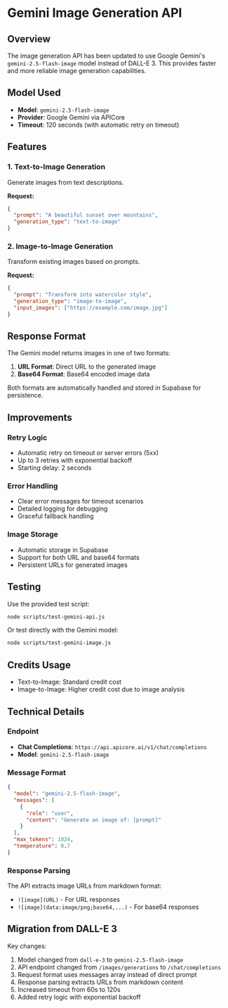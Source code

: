 # Gemini Image Generation API

## Overview

The image generation API has been updated to use Google Gemini's `gemini-2.5-flash-image` model instead of DALL-E 3. This provides faster and more reliable image generation capabilities.

## Model Used

- **Model**: `gemini-2.5-flash-image`
- **Provider**: Google Gemini via APICore
- **Timeout**: 120 seconds (with automatic retry on timeout)

## Features

### 1. Text-to-Image Generation
Generate images from text descriptions.

**Request:**
```json
{
  "prompt": "A beautiful sunset over mountains",
  "generation_type": "text-to-image"
}
```

### 2. Image-to-Image Generation
Transform existing images based on prompts.

**Request:**
```json
{
  "prompt": "Transform into watercolor style",
  "generation_type": "image-to-image",
  "input_images": ["https://example.com/image.jpg"]
}
```

## Response Format

The Gemini model returns images in one of two formats:
1. **URL Format**: Direct URL to the generated image
2. **Base64 Format**: Base64 encoded image data

Both formats are automatically handled and stored in Supabase for persistence.

## Improvements

### Retry Logic
- Automatic retry on timeout or server errors (5xx)
- Up to 3 retries with exponential backoff
- Starting delay: 2 seconds

### Error Handling
- Clear error messages for timeout scenarios
- Detailed logging for debugging
- Graceful fallback handling

### Image Storage
- Automatic storage in Supabase
- Support for both URL and base64 formats
- Persistent URLs for generated images

## Testing

Use the provided test script:
```bash
node scripts/test-gemini-api.js
```

Or test directly with the Gemini model:
```bash
node scripts/test-gemini-image.js
```

## Credits Usage

- Text-to-Image: Standard credit cost
- Image-to-Image: Higher credit cost due to image analysis

## Technical Details

### Endpoint
- **Chat Completions**: `https://api.apicore.ai/v1/chat/completions`
- **Model**: `gemini-2.5-flash-image`

### Message Format
```json
{
  "model": "gemini-2.5-flash-image",
  "messages": [
    {
      "role": "user",
      "content": "Generate an image of: [prompt]"
    }
  ],
  "max_tokens": 1024,
  "temperature": 0.7
}
```

### Response Parsing
The API extracts image URLs from markdown format:
- `![image](URL)` - For URL responses
- `![image](data:image/png;base64,...)` - For base64 responses

## Migration from DALL-E 3

Key changes:
1. Model changed from `dall-e-3` to `gemini-2.5-flash-image`
2. API endpoint changed from `/images/generations` to `/chat/completions`
3. Request format uses messages array instead of direct prompt
4. Response parsing extracts URLs from markdown content
5. Increased timeout from 60s to 120s
6. Added retry logic with exponential backoff